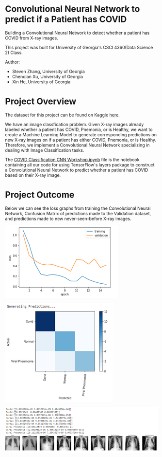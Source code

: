# Convolutional Neural Network to predict if a Patient has COVID
Building a Convolutional Neural Network to detect whether a patient has COVID from X-ray images.

This project was built for University of Georgia's CSCI 4360(Data Science 2) Class. 

Author: 
- Steven Zhang, University of Georgia
- Chenqian Xu, University of Georgia
- Xin He, University of Georgia

# Project Overview
The dataset for this project can be found on Kaggle [here](https://www.kaggle.com/datasets/khoongweihao/covid19-xray-dataset-train-test-sets).

We have an image classfication problem. Given X-ray images already labeled whether a patient has COVID, Pnemonia, or is Healthy, we want to create a Machine Learning Model to generate corresponding predictions on new X-ray images on if a patient has either COVID, Pnemonia, or is Healthy. Therefore, we implement a Convolutional Neural Network specializing in dealing with Image Classification tasks.

The [COVID Classification CNN Workshop.ipynb](https://github.com/stevenzhang070302/COVID-CNN-Model/blob/main/COVID%20Classification%20CNN%20Workshop.ipynb) file is the notebook containing all our code for using TensorFlow's layers package to construct a Convolutional Neural Network to predict whether a patient has COVID based on their X-ray image.

# Project Outcome
Below we can see the loss graphs from training the Convolutional Neural Network, Confusion Matrix of predictions made to the Validation dataset, and predictions made to new never-seen-before X-ray images.

![CNN_Loss_Graph](https://github.com/stevenzhang070302/COVID-CNN-Model/blob/main/CNN_Loss_Graph.png)

![CNN_Confusion_Matrix](https://github.com/stevenzhang070302/COVID-CNN-Model/blob/main/CNN_Confusion_Matrix.png)

![CNN_Predictions](https://github.com/stevenzhang070302/COVID-CNN-Model/blob/main/CNN_Pred.png)
